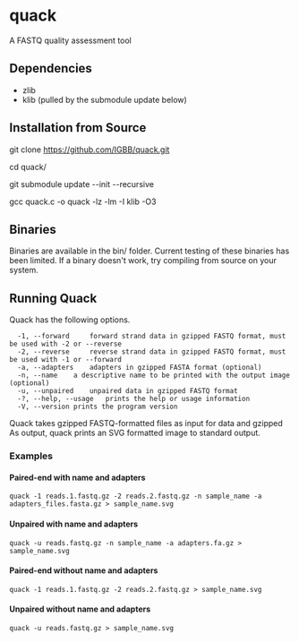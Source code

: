 # quack

A FASTQ quality assessment tool

## Dependencies

* zlib
* klib (pulled by the submodule update below)

## Installation from Source

git clone https://github.com/IGBB/quack.git

cd quack/

git submodule update --init --recursive

gcc quack.c -o quack -lz -lm -I klib -O3

## Binaries

Binaries are available in the bin/ folder. Current testing of these binaries has been limited. If a binary doesn't work, try compiling from source on your system.

## Running Quack

Quack has the following options.

```
  -1, --forward     forward strand data in gzipped FASTQ format, must be used with -2 or --reverse
  -2, --reverse     reverse strand data in gzipped FASTQ format, must be used with -1 or --forward
  -a, --adapters    adapters in gzipped FASTA format (optional)
  -n, --name    a descriptive name to be printed with the output image (optional)
  -u, --unpaired    unpaired data in gzipped FASTQ format
  -?, --help, --usage   prints the help or usage information
  -V, --version prints the program version
```

Quack takes gzipped FASTQ-formatted files as input for data and gzipped As output, quack prints an SVG formatted image to standard output.


### Examples

#### Paired-end with name and adapters
`quack -1 reads.1.fastq.gz -2 reads.2.fastq.gz -n sample_name -a adapters_files.fasta.gz > sample_name.svg`

#### Unpaired with name and adapters
`quack -u reads.fastq.gz -n sample_name -a adapters.fa.gz > sample_name.svg`

#### Paired-end without name and adapters
`quack -1 reads.1.fastq.gz -2 reads.2.fastq.gz > sample_name.svg`

#### Unpaired without name and adapters
`quack -u reads.fastq.gz > sample_name.svg`
